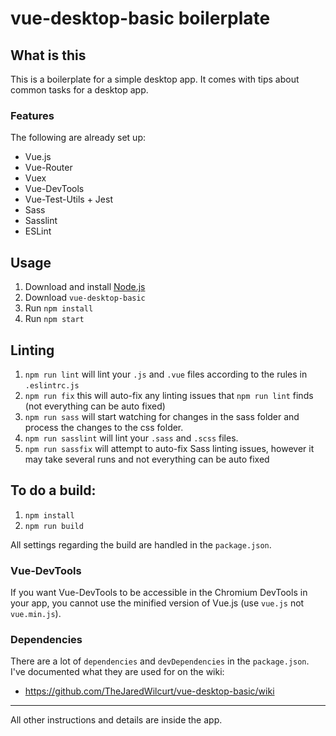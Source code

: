 
# vue-desktop-basic boilerplate


## What is this

This is a boilerplate for a simple desktop app. It comes with tips about common tasks for a desktop app.


### Features

The following are already set up:

* Vue.js
* Vue-Router
* Vuex
* Vue-DevTools
* Vue-Test-Utils + Jest
* Sass
* Sasslint
* ESLint


## Usage

1. Download and install [Node.js](https://nodejs.org)
1. Download `vue-desktop-basic`
1. Run `npm install`
1. Run `npm start`


## Linting

1. `npm run lint` will lint your `.js` and `.vue` files according to the rules in `.eslintrc.js`
1. `npm run fix` this will auto-fix any linting issues that `npm run lint` finds (not everything can be auto fixed)
1. `npm run sass` will start watching for changes in the sass folder and process the changes to the css folder.
1. `npm run sasslint` will lint your `.sass` and `.scss` files.
1. `npm run sassfix` will attempt to auto-fix Sass linting issues, however it may take several runs and not everything can be auto fixed


## To do a build:

1. `npm install`
1. `npm run build`

All settings regarding the build are handled in the `package.json`.


### Vue-DevTools

If you want Vue-DevTools to be accessible in the Chromium DevTools in your app, you cannot use the minified version of Vue.js (use `vue.js` not `vue.min.js`).


### Dependencies

There are a lot of `dependencies` and `devDependencies` in the `package.json`. I've documented what they are used for on the wiki:

* https://github.com/TheJaredWilcurt/vue-desktop-basic/wiki


* * *

All other instructions and details are inside the app.
